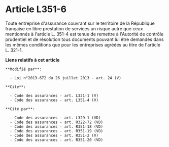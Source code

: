 # Article L351-6

Toute entreprise d'assurance couvrant sur le territoire de la République française en libre prestation de services un risque
autre que ceux mentionnés à l'article L. 351-4 est tenue de remettre à l'Autorité de contrôle prudentiel et de résolution
tous documents pouvant lui être demandés dans les mêmes conditions que pour les entreprises agréées au titre de l'article L.
321-1.

**Liens relatifs à cet article**

	**Modifié par**:

	  - Loi n°2013-672 du 26 juillet 2013 - art. 24 (V)

	**Cite**:

	  - Code des assurances - art. L321-1 (V)
	  - Code des assurances - art. L351-4 (V)

	**Cité par**:

	  - Code des assurances - art. L329-1 (VD)
	  - Code des assurances - art. R322-72 (VD)
	  - Code des assurances - art. R351-18 (VD)
	  - Code des assurances - art. R351-19 (VD)
	  - Code des assurances - art. R351-2 (V)
	  - Code des assurances - art. R351-20 (VD)
